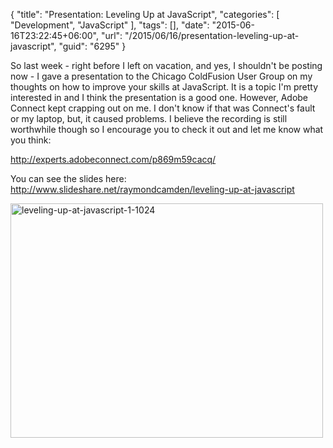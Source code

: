 {
	"title": "Presentation: Leveling Up at JavaScript",
	"categories": [
		"Development",
		"JavaScript"
	],
	"tags": [],
	"date": "2015-06-16T23:22:45+06:00",
	"url": "/2015/06/16/presentation-leveling-up-at-javascript",
	"guid": "6295"
}

So last week - right before I left on vacation, and yes, I shouldn't be posting now - I gave a presentation to the Chicago ColdFusion User Group on my thoughts on how to improve your skills at JavaScript. It is a topic I'm pretty interested in and I  think the presentation is a good one. However, Adobe Connect kept crapping out on me. I don't know if that was Connect's fault or my laptop, but, it caused problems. I believe the recording is still worthwhile though so I encourage you to check it out and let me know what you think:

<a href="http://experts.adobeconnect.com/p869m59cacq/">http://experts.adobeconnect.com/p869m59cacq/</a>

You can see the slides here: <a href="http://www.slideshare.net/raymondcamden/leveling-up-at-javascript">http://www.slideshare.net/raymondcamden/leveling-up-at-javascript</a>

<img src="http://www.raymondcamden.com/wp-content/uploads/2015/06/leveling-up-at-javascript-1-1024.jpg" alt="leveling-up-at-javascript-1-1024" width="500" height="375" class="aligncenter size-full wp-image-6296" />